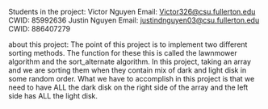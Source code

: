 Students in the project:
Victor Nguyen Email: Victor326@csu.fullerton.edu CWID: 85992636
Justin Nguyen Email: justindnguyen03@csu.fullerton.edu  CWID: 886407279

about this project:
The point of this project is to implement two different sorting methods. The function
for these this is called the lawnmower algorithm and the sort_alternate algorithm. 
In this project, taking an array and we are sorting them when they contain
mix of dark and light disk in some random order. What we have to accomplish
in this project is that we need to have ALL the dark disk on the right side of the array
and the left side has ALL the light disk. 